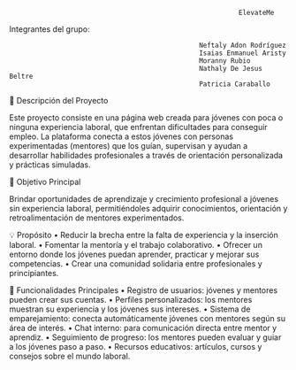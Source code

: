 
                                                           
                                                              
                                                              ElevateMe

Integrantes del grupo:

                                                    Neftaly Adon Rodríguez
                                                    Isaias Enmanuel Aristy
                                                    Moranny Rubio 
                                                    Nathaly De Jesus Beltre
                                                    Patricia Caraballo
                                                              
🧩 Descripción del Proyecto

Este proyecto consiste en una página web creada para jóvenes con poca o ninguna experiencia laboral, que enfrentan dificultades para conseguir empleo.
La plataforma conecta a estos jóvenes con personas experimentadas (mentores) que los guían, supervisan y ayudan a desarrollar habilidades profesionales a través de orientación personalizada y prácticas simuladas.

🎯 Objetivo Principal

Brindar oportunidades de aprendizaje y crecimiento profesional a jóvenes sin experiencia laboral, permitiéndoles adquirir conocimientos, orientación y retroalimentación de mentores experimentados.

💡 Propósito
	•	Reducir la brecha entre la falta de experiencia y la inserción laboral.
	•	Fomentar la mentoría y el trabajo colaborativo.
	•	Ofrecer un entorno donde los jóvenes puedan aprender, practicar y mejorar sus competencias.
	•	Crear una comunidad solidaria entre profesionales y principiantes.

🧠 Funcionalidades Principales
	•	Registro de usuarios: jóvenes y mentores pueden crear sus cuentas.
	•	Perfiles personalizados: los mentores muestran su experiencia y los jóvenes sus intereses.
	•	Sistema de emparejamiento: conecta automáticamente jóvenes con mentores según su área de interés.
	•	Chat interno: para comunicación directa entre mentor y aprendiz.
	•	Seguimiento de progreso: los mentores pueden evaluar y guiar a los jóvenes paso a paso.
	•	Recursos educativos: artículos, cursos y consejos sobre el mundo laboral.
